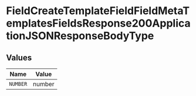 # FieldCreateTemplateFieldFieldMetaTemplatesFieldsResponse200ApplicationJSONResponseBodyType


## Values

| Name     | Value    |
| -------- | -------- |
| `NUMBER` | number   |